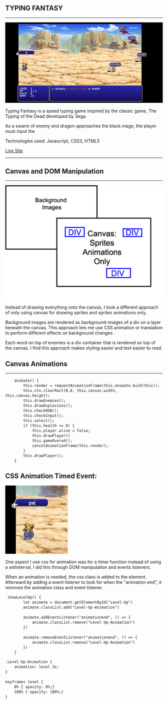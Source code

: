 ## TYPING FANTASY
---
<img src="images/readme/demo.gif" />

Typing Fantasy is a speed typing game inspired by the classic game, The Typing of the Dead developed by Sega. 

As a swarm of enemy and dragon approaches the black mage, the player must input the 

Technologies used: Javascript, CSS3, HTML5

[Live Site](https://trombed.github.io/typing_game/)

---



## Canvas and DOM Manipulation
---
<img src="images/readme/layers.png" width="600px" />
Instead of drawing everything onto the canvas, I took a different approach of only using canvas for drawing sprites and sprites animations only. 

Background images are rendered as background-images of a div on a layer beneath the canvas. This approach lets me use CSS animation or translation to perform different effects on background changes.

Each word on top of enemies is a div container that is rendered on top of the canvas. I find this approach makes styling easier and text easier to read. 

## Canvas Animations
---
```
    animate() {
        this.render = requestAnimationFrame(this.animate.bind(this));
        this.ctx.clearRect(0,0, this.canvas.width, this.canvas.height);
        this.drawEnemies();
        this.drawExplosions();
        this.checkOOB();
        this.checkInput();
        this.select();
        if (this.health <= 0) {
            this.player.alive = false; 
            this.drawPlayer()
            this.gameOvered();
            cancelAnimationFrame(this.render);
        }
        this.drawPlayer();
    }
```



CSS Animation Timed Event:
---

![LevelUp](/images/readme/level-up.gif)

One aspect I use css for animation was for a timer function instead of using a setInterval, I did this through DOM manipulation and events listeners.

When an animation is needed, the css class is added to the element. Afterward by adding a event listener to look for when the "animation end", it removes the animation class and event listener.


```
 showLevelUp() {
        let animate = document.getElementById("Level-Up")
        animate.classList.add("Level-Up-Animation")

        animate.addEventListener("animationend", () => {
            animate.classList.remove("Level-Up-Animation")
        })

        animate.removeEventListener("animationend", () => {
            animate.classList.remove("Level-Up-Animation")
        })
    }
```

```
.Level-Up-Animation {
    animation: level 3s;
}

keyframes level {
    0% { opacity: 0%;}
    100% { opacity: 100%;}
}
```


